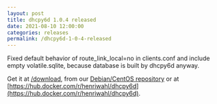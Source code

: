 ```yaml
---
layout: post
title: dhcpy6d 1.0.4 released
date: 2021-08-10 12:00:00
categories: releases
permalink: /dhcpy6d-1-0-4-released
---
```


Fixed default behavior of route_link_local=no in clients.conf and include empty volatile.sqlite, because database is built by dhcpy6d anyway.


Get it at [/download](/download), from our [Debian/CentOS repository](/debian-and-redhat-centos-stable-repositories-available) or at [https://hub.docker.com/r/henriwahl/dhcpy6d](https://hub.docker.com/r/henriwahl/dhcpy6d).


